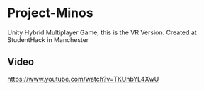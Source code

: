 # Project-Minos
Unity Hybrid Multiplayer Game, this is the VR Version.
Created at StudentHack in Manchester
## Video
https://www.youtube.com/watch?v=TKUhbYL4XwU
